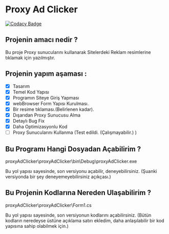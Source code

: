 # Proxy Ad Clicker

[![Codacy Badge](https://api.codacy.com/project/badge/Grade/64126cdecbda4ebbbf79270f23fd2eb2)](https://www.codacy.com/manual/Iamknownasfesal/proxyadclicker?utm_source=github.com&amp;utm_medium=referral&amp;utm_content=Iamknownasfesal/proxyadclicker&amp;utm_campaign=Badge_Grade)

## Projenin amacı nedir ?
Bu proje Proxy sunucularını kullanarak Sitelerdeki Reklam resimlerine tıklamak için yazılmıştır.

## Projenin yapım aşaması :

- [X] Tasarım
- [X] Temel Kod Yapısı
- [X] Programın Siteye Giriş Yapması
- [X] webBrowser Form Yapısı Kurulması.
- [X] Bir resime tıklaması.(Belirlenen kadar).
- [X] Dışarıdan Proxy Sunucusu Alma
- [X] Detaylı Bug Fix
- [X] Daha Optimizasyonlu Kod
- [ ] Proxy Sunucularını Kullanma (Test edildi. (Çalışmayabilir.) )

## Bu Programı Hangi Dosyadan Açabilirim ?

proxyAdClicker\proxyAdClicker\bin\Debug\proxyAdClicker.exe
  
Bu yol yapısı sayesinde, son versiyonu açabilir, deneyebilirsiniz.
(Şuanki versiyonda bir şey deneyemeyebilirsiniz açıkçası.)

## Bu Projenin Kodlarına Nereden Ulaşabilirim ?

proxyAdClicker\proxyAdClicker\Form1.cs

Bu yol yapısı sayesinde, son versiyonun kodlarını açabilirsiniz.
(Bütün kodların neredeyse üstüne açıklama satırı ekledim, daha anlaşılabilir bir kod yapısına sahip olabilmek için.)
